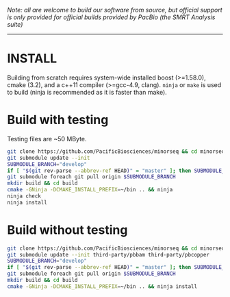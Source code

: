 *Note: all are welcome to build our software from source, but official
 support is only provided for official builds provided by PacBio
 (the SMRT Analysis suite)*

 ***

# INSTALL

Building from scratch requires system-wide installed boost (>=1.58.0),
cmake (3.2), and a c++11 compiler (>=gcc-4.9, clang). `ninja` or
`make` is used to build (ninja is recommended as it is faster than make).

# Build with testing

Testing files are ~50 MByte.

  ```sh
  git clone https://github.com/PacificBiosciences/minorseq && cd minorseq
  git submodule update --init
  SUBMODULE_BRANCH="develop"
  if [ "$(git rev-parse --abbrev-ref HEAD)" = "master" ]; then SUBMODULE_BRANCH="master"; fi
  git submodule foreach git pull origin $SUBMODULE_BRANCH
  mkdir build && cd build
  cmake -GNinja -DCMAKE_INSTALL_PREFIX=~/bin .. && ninja
  ninja check
  ninja install
  ```

# Build without testing

  ```sh
  git clone https://github.com/PacificBiosciences/minorseq && cd minorseq
  git submodule update --init third-party/pbbam third-party/pbcopper
  SUBMODULE_BRANCH="develop"
  if [ "$(git rev-parse --abbrev-ref HEAD)" = "master" ]; then SUBMODULE_BRANCH="master"; fi
  git submodule foreach git pull origin $SUBMODULE_BRANCH
  mkdir build && cd build
  cmake -GNinja -DCMAKE_INSTALL_PREFIX=~/bin .. && ninja install
  ```